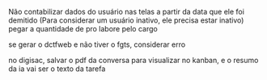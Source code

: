 Não contabilizar dados do usuário nas telas a partir da data que ele foi demitido
(Para considerar um usuário inativo, ele precisa estar inativo)
pegar a quantidade de pro labore pelo cargo

se gerar o dctfweb e não tiver o fgts, considerar erro


no digisac, salvar o pdf da conversa para visualizar no kanban, e o resumo da ia vai ser o texto da tarefa